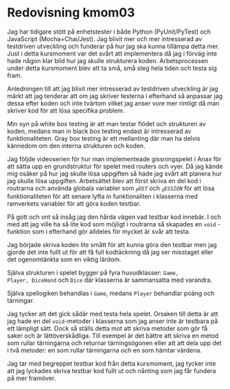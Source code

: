 ---
---

# Redovisning kmom03

Jag har tidigare stött på enhetstester i både Python (PyUnit/PyTest) och
JavaScript (Mocha+Chai/Jest). Jag blivit mer och mer intresserad av testdriven
utveckling och funderar på hur jag ska kunna tillämpa detta mer. Just i detta
kursmoment var det svårt att implementera då jag i förväg inte hade någon klar
bild hur jag skulle strukturera koden. Arbetsprocessen under detta kursmoment blev att ta små, små steg
hela tiden och testa sig fram.

Anledningen till att jag blivit mer intresserad av testdriven utveckling är jag
märkt att jag tenderar att om jag skriver testerna i efterhand så anpassar jag
dessa efter koden och inte tvärtom vilket jag anser vore mer rimligt då man
skriver kod för att lösa specifika problem.

Min syn på white box testing är att man testar flödet och strukturen av koden,
medans man in black box testing endast är intresserad av funktionaliteten. Gray
box testing är ett mellanting där man ha delvis kännedom om den interna
strukturen och koden.

Jag följde videoserien för hur man implementeade gissningspelet i Anax för att
sätta upp en grundstruktur för spelet med routers och vyer. Då jag kände mig
osäker på hur jag skulle lösa uppgiften så hade jag svårt att planera hur jag
skulle lösa uppgiften. Arbetsättet blev att först skriva en del kod i routrarna
och använda globala variabler som <code>$_POST$</code> och
<code>$_SESSION$</code> för att lösa funktionaliteten för att senare lyfta in
funktionaliten i klasserna med ramverkets variabler för att göra koden testbar.

På gott och ont så insåg jag den hårda vägen vad testbar kod innebär. I och med
att jag ville ha så lite kod som möjligt i routrarna så skapades en
<code>void</code> -funktion som
i efterhand gör alldeles för mycket är svår att testa.

Jag började skriva koden lite smått för att kunna göra den testbar men jag
gjorde det inte fullt ut för att få full kodtäckning då jag ser misstaget eller
det ogenomtänkta som en viktig lärdom.

Själva strukturen i spelet bygger på fyra huvudklasser: <code>Game, Player,
DiceHand</code> och <code>Dice</code> där klasserna är sammansatta med varandra.

Själva spellogiken behandlas i <code>Game</code>, medans <code>Player</code>
behandlar poäng och tärningar.

Jag tycker att det gick sådär med testa hela spelet. Orsaken till detta är att
jag hade en del <code>void</code>-metoder i klasserna som jag anser inte är testbara på
ett lämpligt sätt. Dock så ställs detta mot att skriva metoder som gör få saker
och är lättöverskådliga.
Till exempel är det bättre att skriva en metod som rullar tärningarna och
returnar tärningsögonen eller att att dela upp det i två metoder: en som rullar
tärningarna och en som hämtar värdena.

Jag tar med begreppet testbar kod från detta kursmoment, jag tycker inte att jag
lyckades skriva testbar kod fullt ut och nånting som jag får fundera på mer
framöver.
